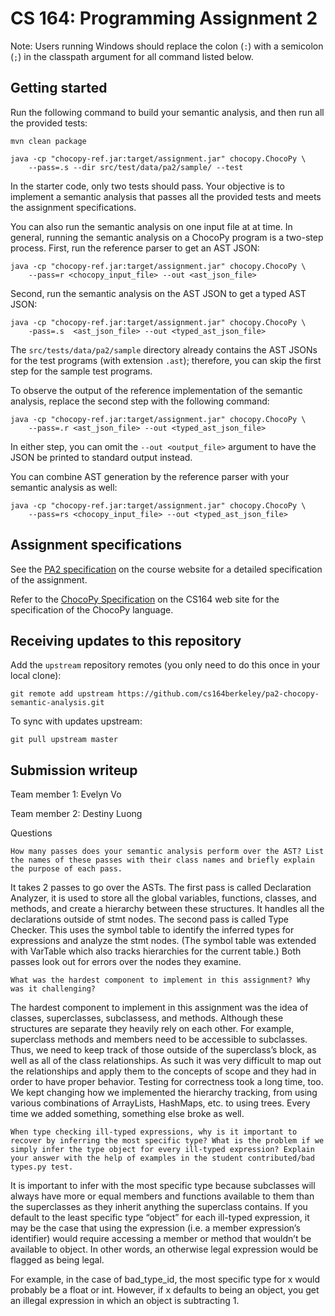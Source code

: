 # CS 164: Programming Assignment 2

[PA2 Specification]: https://drive.google.com/file/d/1AfItkkJScHLxIMLVBAsHk6uqM9bMx6jE
[ChocoPy Specification]: https://drive.google.com/file/d/1mrgrUFHMdcqhBYzXHG24VcIiSrymR6wt

Note: Users running Windows should replace the colon (`:`) with a semicolon (`;`) in the classpath argument for all command listed below.

## Getting started

Run the following command to build your semantic analysis, and then run all the provided tests:

    mvn clean package

    java -cp "chocopy-ref.jar:target/assignment.jar" chocopy.ChocoPy \
        --pass=.s --dir src/test/data/pa2/sample/ --test


In the starter code, only two tests should pass. Your objective is to implement a semantic analysis that passes all the provided tests and meets the assignment specifications.

You can also run the semantic analysis on one input file at at time. In general, running the semantic analysis on a ChocoPy program is a two-step process. First, run the reference parser to get an AST JSON:


    java -cp "chocopy-ref.jar:target/assignment.jar" chocopy.ChocoPy \
        --pass=r <chocopy_input_file> --out <ast_json_file> 


Second, run the semantic analysis on the AST JSON to get a typed AST JSON:

    java -cp "chocopy-ref.jar:target/assignment.jar" chocopy.ChocoPy \
        -pass=.s  <ast_json_file> --out <typed_ast_json_file>


The `src/tests/data/pa2/sample` directory already contains the AST JSONs for the test programs (with extension `.ast`); therefore, you can skip the first step for the sample test programs.

To observe the output of the reference implementation of the semantic analysis, replace the second step with the following command:


    java -cp "chocopy-ref.jar:target/assignment.jar" chocopy.ChocoPy \
        --pass=.r <ast_json_file> --out <typed_ast_json_file>


In either step, you can omit the `--out <output_file>` argument to have the JSON be printed to standard output instead.

You can combine AST generation by the reference parser with your 
semantic analysis as well:

    java -cp "chocopy-ref.jar:target/assignment.jar" chocopy.ChocoPy \
        --pass=rs <chocopy_input_file> --out <typed_ast_json_file>


## Assignment specifications

See the [PA2 specification][] on the course
website for a detailed specification of the assignment.

Refer to the [ChocoPy Specification][] on the CS164 web site
for the specification of the ChocoPy language. 

## Receiving updates to this repository

Add the `upstream` repository remotes (you only need to do this once in your local clone):

    git remote add upstream https://github.com/cs164berkeley/pa2-chocopy-semantic-analysis.git


To sync with updates upstream:

    git pull upstream master

## Submission writeup

Team member 1: Evelyn Vo

Team member 2: Destiny Luong


Questions

    How many passes does your semantic analysis perform over the AST? List the names of these passes with their class names and briefly explain the purpose of each pass.

It takes 2 passes to go over the ASTs. The first pass is called Declaration Analyzer, it is used to store all the global variables, functions, classes, and methods, and create a hierarchy between these structures. It handles all the declarations outside of stmt nodes. The second pass is called Type Checker. This uses the symbol table to identify the inferred types for expressions and analyze the stmt nodes. (The symbol table was extended with VarTable which also tracks hierarchies for the current table.) Both passes look out for errors over the nodes they examine.


    What was the hardest component to implement in this assignment? Why was it challenging?

The hardest component to implement in this assignment was the idea of classes, superclasses, subclassess, and methods. Although these structures are separate they heavily rely on each other. For example, superclass methods and members need to be accessible to subclasses. Thus, we need to keep track of those outside of the superclass’s block, as well as all of the class relationships. As such it was very difficult to map out the relationships and apply them to the concepts of scope and they had in order to have proper behavior. Testing for correctness took a long time, too. We kept changing how we implemented the hierarchy tracking, from using various combinations of ArrayLists, HashMaps, etc. to using trees. Every time we added something, something else broke as well.


    When type checking ill-typed expressions, why is it important to recover by inferring the most specific type? What is the problem if we simply infer the type object for every ill-typed expression? Explain your answer with the help of examples in the student contributed/bad types.py test.

It is important to infer with the most specific type because subclasses will always have more or equal members and functions available to them than the superclasses as they inherit anything the superclass contains. If you default to the least specific type “object” for each ill-typed expression, it may be the case that using the expression (i.e. a member expression’s identifier) would require accessing a member or method that wouldn’t be available to object. In other words, an otherwise legal expression would be flagged as being legal.

For example, in the case of bad_type_id, the most specific type for x would probably be a float or int. However, if x defaults to being an object, you get an illegal expression in which an object is subtracting 1.
